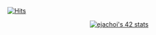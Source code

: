 [![Hits](https://hits.seeyoufarm.com/api/count/incr/badge.svg?url=https%3A%2F%2Fgithub.com%2Fejaee%2Fhit-counter&count_bg=%2379C83D&title_bg=%23555555&icon=&icon_color=%23E7E7E7&title=hits&edge_flat=false)](https://hits.seeyoufarm.com)

<div align="center">

[![ejachoi's 42 stats](https://badge42.vercel.app/api/v2/cl60us3xz001109mpf946886y/stats?cursusId=21&coalitionId=88)](https://github.com/JaeSeoKim/badge42)

</dev>
